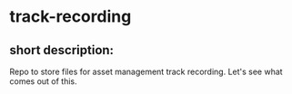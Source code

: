 # track-recording

## short description:
Repo to store files for asset management track recording. Let's see what comes out of this.
